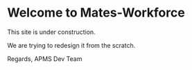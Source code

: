 # Welcome to Mates-Workforce
This site is under construction.

We are trying to redesign it from the scratch.


Regards,
APMS Dev Team
